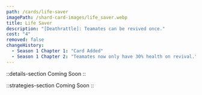 ```yaml
---
path: /cards/life-saver
imagePath: /shard-card-images/life_saver.webp
title: Life Saver
description: "[Deathrattle]: Teamates can be revived once."
cost: "4"
removed: false
changeHistory:
  - Season 1 Chapter 1: "Card Added"
  - Season 1 Chapter 2: "Teamates now only have 30% health on revival."
---
```


::details-section
Coming Soon
::

::strategies-section
Coming Soon
::
